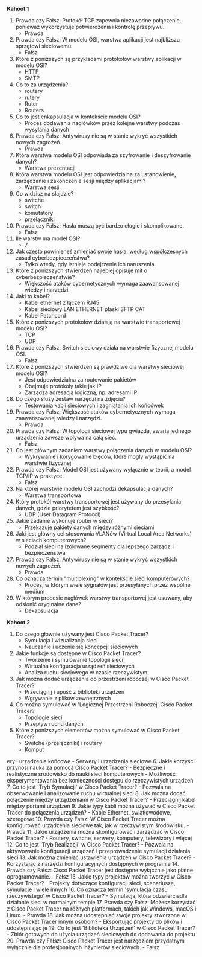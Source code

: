 **Kahoot 1**
1. Prawda czy Fałsz: Protokół TCP zapewnia niezawodne połączenie, ponieważ wykorzystuje potwierdzenia i kontrolę przepływu.
    - Prawda
2. Prawda czy Fałsz: W modelu OSI, warstwa aplikacji jest najbliższa sprzętowi sieciowemu.
    - Fałsz
3. Które z poniższych są przykładami protokołów warstwy aplikacji w modelu OSI?
    - HTTP
    - SMTP
4. Co to za urządzenia?
    - routery
    - rutery
    - Ruter
    - Routers
5. Co to jest enkapsulacja w kontekście modelu OSI?
    - Proces dodawania nagłówków przez kolejne warstwy podczas wysyłania danych
6. Prawda czy Fałsz: Antywirusy nie są w stanie wykryć wszystkich nowych zagrożeń.
    - Prawda
7. Która warstwa modelu OSI odpowiada za szyfrowanie i deszyfrowanie danych?
    - Warstwa prezentacji
8. Która warstwa modelu OSI jest odpowiedzialna za ustanowienie, zarządzanie i zakończenie sesji między aplikacjami?
    - Warstwa sesji
9. Co widzisz na slajdzie?
    - switche
    - switch
    - komutatory
    - przełączniki
10. Prawda czy Fałsz: Hasła muszą być bardzo długie i skomplikowane.
    - Fałsz
11. Ile warstw ma model OSI?
    - 7
12. Jak często powinieneś zmieniać swoje hasła, według współczesnych zasad cyberbezpieczeństwa?
    - Tylko wtedy, gdy istnieje podejrzenie ich naruszenia.
13. Które z poniższych stwierdzeń najlepiej opisuje mit o cyberbezpieczeństwie?
    - Większość ataków cybernetycznych wymaga zaawansowanej wiedzy i narzędzi.
14. Jaki to kabel?
    - Kabel ethernet z łączem RJ45
    - Kabel sieciowy LAN ETHERNET płaski SFTP CAT
    - Kabel Patchcord
15. Które z poniższych protokołów działają na warstwie transportowej modelu OSI?
    - TCP
    - UDP
16. Prawda czy Fałsz: Switch sieciowy działa na warstwie fizycznej modelu OSI.
    - Fałsz
17. Które z poniższych stwierdzeń są prawdziwe dla warstwy sieciowej modelu OSI?
    - Jest odpowiedzialna za routowanie pakietów
    - Obejmuje protokoły takie jak IP
    - Zarządza adresacją logiczną, np. adresami IP
18. Do czego służy zestaw narzędzi na zdjęciu?
    - Testowania kabli sieciowych i zagniatania ich końcówek
19. Prawda czy Fałsz: Większość ataków cybernetycznych wymaga zaawansowanej wiedzy i narzędzi.
    - Prawda
20. Prawda czy Fałsz: W topologii sieciowej typu gwiazda, awaria jednego urządzenia zawsze wpływa na całą sieć.
    - Fałsz
21. Co jest głównym zadaniem warstwy połączenia danych w modelu OSI?
    - Wykrywanie i korygowanie błędów, które mogły wystąpić na warstwie fizycznej
22. Prawda czy Fałsz: Model OSI jest używany wyłącznie w teorii, a model TCP/IP w praktyce.
    - Fałsz
23. Na której warstwie modelu OSI zachodzi dekapsulacja danych?
    - Warstwa transportowa
24. Który protokół warstwy transportowej jest używany do przesyłania danych, gdzie priorytetem jest szybkość?
    - UDP (User Datagram Protocol)
25. Jakie zadanie wykonuje router w sieci?
    - Przekazuje pakiety danych między różnymi sieciami
26. Jaki jest główny cel stosowania VLANów (Virtual Local Area Networks) w sieciach komputerowych?
    - Podział sieci na izolowane segmenty dla lepszego zarządz. i bezpieczeństwa
27. Prawda czy Fałsz: Antywirusy nie są w stanie wykryć wszystkich nowych zagrożeń.
    - Prawda
28. Co oznacza termin "multiplexing" w kontekście sieci komputerowych?
    - Proces, w którym wiele sygnałów jest przesyłanych przez wspólne medium
29. W którym procesie nagłówek warstwy transportowej jest usuwany, aby odsłonić oryginalne dane?
    - Dekapsulacja

**Kahoot 2**
1. Do czego głównie używany jest Cisco Packet Tracer?
    - Symulacja i wizualizacja sieci
    - Nauczanie i uczenie się koncepcji sieciowych
2. Jakie funkcje są dostępne w Cisco Packet Tracer?
    - Tworzenie i symulowanie topologii sieci
    - Wirtualna konfiguracja urządzeń sieciowych
    - Analiza ruchu sieciowego w czasie rzeczywistym
3. Jak można dodać urządzenia do przestrzeni roboczej w Cisco Packet Tracer?
    - Przeciągnij i upuść z biblioteki urządzeń
    - Wgrywanie z plików zewnętrznych
4. Co można symulować w 'Logicznej Przestrzeni Roboczej' Cisco Packet Tracer?
    - Topologie sieci
    - Przepływ ruchu danych
5. Które z poniższych elementów można symulować w Cisco Packet Tracer?
    - Switche (przełączniki) i routery
    - Komput

ery i urządzenia końcowe
    - Serwery i urządzenia sieciowe
6. Jakie korzyści przynosi nauka za pomocą Cisco Packet Tracer?
    - Bezpieczne i realistyczne środowisko do nauki sieci komputerowych
    - Możliwość eksperymentowania bez konieczności dostępu do rzeczywistych urządzeń
7. Co to jest 'Tryb Symulacji' w Cisco Packet Tracer?
    - Pozwala na obserwowanie i analizowanie ruchu wirtualnej sieci
8. Jak można dodać połączenie między urządzeniami w Cisco Packet Tracer?
    - Przeciągnij kabel między portami urządzeń
9. Jakie typy kabli można używać w Cisco Packet Tracer do połączenia urządzeń?
    - Kable Ethernet, światłowodowe, szeregowe
10. Prawda czy Fałsz: W Cisco Packet Tracer można konfigurować urządzenia sieciowe tak, jak w rzeczywistym środowisku.
    - Prawda
11. Jakie urządzenia można skonfigurować i zarządzać w Cisco Packet Tracer?
    - Routery, switche, serwery, komputery, telewizory i więcej
12. Co to jest 'Tryb Realizacji' w Cisco Packet Tracer?
    - Pozwala na aktywowanie konfiguracji urządzeń i przeprowadzenie symulacji działania sieci
13. Jak można zmieniać ustawienia urządzeń w Cisco Packet Tracer?
    - Korzystając z narzędzi konfiguracyjnych dostępnych w programie
14. Prawda czy Fałsz: Cisco Packet Tracer jest dostępne wyłącznie jako płatne oprogramowanie.
    - Fałsz
15. Jakie typy projektów można tworzyć w Cisco Packet Tracer?
    - Projekty dotyczące konfiguracji sieci, scenariusze, symulacje i wiele innych
16. Co oznacza termin 'symulacja czasu rzeczywistego' w Cisco Packet Tracer?
    - Symulacja, która odzwierciedla działanie sieci w normalnym tempie
17. Prawda czy Fałsz: Możesz korzystać z Cisco Packet Tracer na różnych platformach, takich jak Windows, macOS i Linux.
    - Prawda
18. Jak można udostępniać swoje projekty stworzone w Cisco Packet Tracer innym osobom?
    - Eksportując projekty do plików i udostępniając je
19. Co to jest 'Biblioteka Urządzeń' w Cisco Packet Tracer?
    - Zbiór gotowych do użycia urządzeń sieciowych do dodawania do projektu
20. Prawda czy Fałsz: Cisco Packet Tracer jest narzędziem przydatnym wyłącznie dla profesjonalnych inżynierów sieciowych.
    - Fałsz
```
